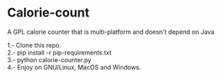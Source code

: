 # Calorie-count
A GPL calorie counter that is multi-platform and doesn't depend on Java

1.- Clone this repo.  
2.- pip install -r pip-requirements.txt  
3.- python calorie-counter.py  
4.- Enjoy on GNU/Linux, MacOS and Windows.  
